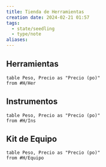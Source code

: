 ```yaml
---
title: Tienda de Herramientas
creation date: 2024-02-21 01:57
tags:
  - state/seedling
  - type/note
aliases:
---
```



## Herramientas

```dataview
table Peso, Precio as "Precio (po)"
from #H/Her 
```

## Instrumentos

```dataview
table Peso, Precio as "Precio (po)"
from #H/Ins 
```

## Kit de Equipo

```dataview
table Peso, Precio as "Precio (po)"
from #H/Equipo 
```




